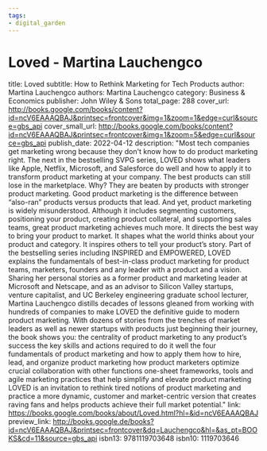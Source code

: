 ```yaml
---
tags: 
- digital_garden
---
```

# Loved - Martina Lauchengco

title: Loved
subtitle: How to Rethink Marketing for Tech Products
author: Martina Lauchengco
authors: Martina Lauchengco
category: Business & Economics
publisher: John Wiley & Sons
total_page: 288
cover_url: http://books.google.com/books/content?id=ncV6EAAAQBAJ&printsec=frontcover&img=1&zoom=1&edge=curl&source=gbs_api
cover_small_url: http://books.google.com/books/content?id=ncV6EAAAQBAJ&printsec=frontcover&img=1&zoom=5&edge=curl&source=gbs_api
publish_date: 2022-04-12
description: "Most tech companies get marketing wrong because they don't know how to do product marketing right. The next in the bestselling SVPG series, LOVED shows what leaders like Apple, Netflix, Microsoft, and Salesforce do well and how to apply it to transform product marketing at your company. The best products can still lose in the marketplace. Why? They are beaten by products with stronger product marketing. Good product marketing is the difference between “also-ran” products versus products that lead. And yet, product marketing is widely misunderstood. Although it includes segmenting customers, positioning your product, creating product collateral, and supporting sales teams, great product marketing achieves much more. It directs the best way to bring your product to market. It shapes what the world thinks about your product and category. It inspires others to tell your product’s story. Part of the bestselling series including INSPIRED and EMPOWERED, LOVED explains the fundamentals of best-in-class product marketing for product teams, marketers, founders and any leader with a product and a vision. Sharing her personal stories as a former product and marketing leader at Microsoft and Netscape, and as an advisor to Silicon Valley startups, venture capitalist, and UC Berkeley engineering graduate school lecturer, Martina Lauchengco distills decades of lessons gleaned from working with hundreds of companies to make LOVED the definitive guide to modern product marketing. With dozens of stories from the trenches of market leaders as well as newer startups with products just beginning their journey, the book shows you: the centrality of product marketing to any product’s success the key skills and actions required to do it well the four fundamentals of product marketing and how to apply them how to hire, lead, and organize product marketing how product marketers optimize crucial collaboration with other functions one-sheet frameworks, tools and agile marketing practices that help simplify and elevate product marketing LOVED is an invitation to rethink tired notions of product marketing and practice a more dynamic, customer and market-centric version that creates raving fans and helps products achieve their full market potential."
link: https://books.google.com/books/about/Loved.html?hl=&id=ncV6EAAAQBAJ
preview_link: http://books.google.de/books?id=ncV6EAAAQBAJ&printsec=frontcover&dq=Lauchengco&hl=&as_pt=BOOKS&cd=11&source=gbs_api
isbn13: 9781119703648
isbn10: 1119703646


